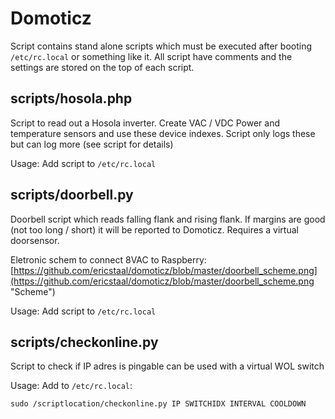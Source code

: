 # Domoticz #

Script contains stand alone scripts which must be executed after booting `/etc/rc.local` or something like it.
All script have comments and the settings are stored on the top of each script.

## scripts/hosola.php ##
Script to read out a Hosola inverter. Create VAC / VDC Power and temperature sensors and use these device indexes. Script only logs these but can log more (see script for details)

Usage:
Add script to `/etc/rc.local`


## scripts/doorbell.py ##
Doorbell script which reads falling flank and rising flank. If margins are good (not too long / short) it will be reported to Domoticz. Requires a virtual doorsensor.

Eletronic schem to connect 8VAC to Raspberry:
[https://github.com/ericstaal/domoticz/blob/master/doorbell_scheme.png](https://github.com/ericstaal/domoticz/blob/master/doorbell_scheme.png "Scheme")

Usage:
Add script to `/etc/rc.local`

## scripts/checkonline.py ##
Script to check if IP adres is pingable can be used with a virtual WOL switch

Usage:
Add to `/etc/rc.local`:
    
    sudo /scriptlocation/checkonline.py IP SWITCHIDX INTERVAL COOLDOWN 